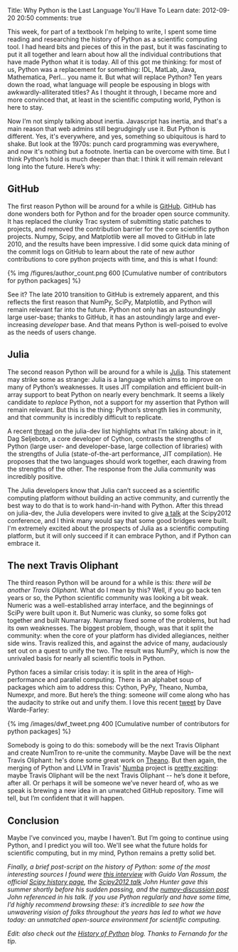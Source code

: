 Title: Why Python is the Last Language You'll Have To Learn
date: 2012-09-20 20:50
comments: true

<!-- PELICAN_BEGIN_SUMMARY -->
This week, for part of a textbook I'm helping to write,
I spent some time reading and researching the history of Python as
a scientific computing tool.  I had heard bits and pieces of this in the past,
but it was fascinating to put it all together and learn about how all the
individual contributions that have made Python what it is today.
All of this got me thinking: for most of us, Python was a replacement for
something: IDL, MatLab, Java, Mathematica, Perl... you name it.
But what will replace Python?
Ten years down the road, what language will people be espousing in
blogs with awkwardly-alliterated titles?  As I thought it through, I
became more and more convinced that, at least in the scientific computing
world, Python is here to stay.

<!-- PELICAN_END_SUMMARY -->

Now I’m not simply talking about inertia.  Javascript has inertia, and that's
a main reason that web admins still begrudgingly use it.  But Python is 
different.  Yes, it's everywhere, and yes, something so ubiquitous is
hard to shake.  But look at the 1970s: punch card programming was
everywhere, and now it's nothing but a footnote. Inertia can be overcome
with time.  But I think Python’s hold is much deeper than that: I think it
will remain relevant long into the future.  Here’s why:



## GitHub ##
The first reason Python will be around for a while is
[GitHub](http://github.com).  GitHub has done wonders both for Python
and for the broader open source community. 
It has replaced the clunky Trac system of
submitting static patches to projects, and removed the contribution barrier
for the core scientific python projects.  Numpy, Scipy, and Matplotlib were
all moved to GitHub in late 2010, and the results have been impressive.
I did some quick data mining of the commit logs on GitHub to learn
about the rate of new author contributions to core python projects with
time, and this is what I found:

{% img /figures/author_count.png 600 [Cumulative number of contributors for python packages] %}

See it? The late 2010 transition to GitHub is extremely apparent,
and this reflects the first reason that NumPy, SciPy, Matplotlib,
and Python will remain relevant far into the future.
Python not only has an astoundingly large user-base; thanks to GitHub,
it has an astoundingly large and ever-increasing *developer* base.
And that means Python is well-poised to evolve as the needs of users change.



## Julia ##
The second reason Python will be around for a while is 
[Julia](http://julialang.org/).  This statement may strike some as strange:
Julia is a 
language which aims to improve on many of Python’s weaknesses.
It uses JIT compilation and efficient built-in array 
support to beat Python on nearly every benchmark.  It seems a likely 
candidate to *replace* Python, not a support for my assertion that Python will 
remain relevant. But this is the thing: Python’s strength lies in community, 
and that community is incredibly difficult to replicate.

A recent
[thread](https://groups.google.com/forum/?fromgroups=#!topic/julia-dev/YftOOEfcwrk)
on the julia-dev list highlights what I’m talking about:
in it, Dag Seljebotn, a core developer of Cython, contrasts the
strengths of Python (large user- and developer-base, large collection of
libraries) with the strengths of Julia (state-of-the-art performance,
JIT compilation).  He
proposes that the two languages should work together, each drawing from the
strengths of the other.  The response from the Julia community was incredibly
positive.

The Julia developers know that Julia can’t succeed as a scientific
computing platform without building an active community, and currently the
best way to do that is to work hand-in-hand with Python.  After this thread
on julia-dev, the Julia  developers were invited to give 
[a talk](http://pyvideo.org/video/1204/julia-a-fast-dynamic-language-for-technical-comp) 
at the Scipy2012 conference,
and I think many would say that some good bridges were built.
I'm extremely excited about the prospects of Julia as a scientific computing
platform, but it will only succeed if it can embrace Python, and if Python
can embrace it.



## The next Travis Oliphant ##
The third reason Python will be around for a while is this: *there will be 
another Travis Oliphant*.  What do I mean by this?  Well, if you go back 
ten years or so, the Python scientific community was looking a bit weak.
Numeric was a 
well-established array interface, and the beginnings of SciPy were built 
upon it.  But Numeric was clunky, so some folks got together and built 
Numarray.  Numarray fixed some of the problems, but had its own weaknesses.
The biggest problem, though, was that it split the community:
when the core of your platform has divided allegiances, neither side wins.
Travis realized this, and against the advice of many, audaciously set out 
on a quest to unify the two.  The result was NumPy, which is now the 
unrivaled basis for nearly all scientific tools in Python.

Python faces a similar crisis today: it is split in the area of
High-performance and parallel computing.  There is an alphabet soup of 
packages which aim to address this:
Cython, PyPy, Theano, Numba, Numexpr, and more.  But 
here’s the thing: someone *will* come along who has the audacity to strike
out and unify them.  I love this recent
[tweet](http://twitter.com/dwf/status/246756226367643650) by Dave Warde-Farley:

{% img /images/dwf_tweet.png 400 [Cumulative number of contributors for python packages] %}

Somebody is going to do this: somebody will be the next Travis Oliphant
and create NumTron to re-unite the community.
Maybe Dave will be the next Travis Oliphant: he's done some great work on
[Theano](http://deeplearning.net/software/theano/).
But then again, the merging of Python and LLVM in Travis'
[Numba](http://numba.pydata.org/) project is
[pretty exciting](/blog/2012/08/24/numba-vs-cython/):
maybe Travis Oliphant will be the next Travis Oliphant --
he’s done it before, after all.  Or perhaps it will be someone
we’ve never heard of, who as we speak is brewing a new idea in
an unwatched GitHub repository. Time will tell,
but I’m confident that it will happen.



## Conclusion ##
Maybe I’ve convinced you, maybe I haven’t.  But I’m going to continue using 
Python, and I predict you will too.  We'll see what the future holds for 
scientific computing, but in my mind, Python remains a pretty solid bet.

*Finally, a brief post-script on the history of Python:
some of the most interesting sources I found were
[this interview](http://www.artima.com/intv/pythonP.html) with Guido Van Rossum,
the official [Scipy history page](http://www.scipy.org/History_of_SciPy), the
[Scipy2012 talk](http://pyvideo.org/video/1192/matplotlib-lessons-from-middle-age-or-how-you)
John Hunter gave this summer shortly before his sudden passing,
and the [numpy-discussion post](http://mail.scipy.org/pipermail/numpy-discussion/2012-February/060640.html)
John referenced in his talk.  If you use Python regularly and have some
time, I’d highly recommend browsing these: it’s incredible to see
how the unwavering vision of folks throughout the years has led to what we
have today: an unmatched open-source environment for scientific computing.*

*Edit: also check out the
[History of Python](http://python-history.blogspot.com/) blog.  Thanks to
Fernando for the tip.*